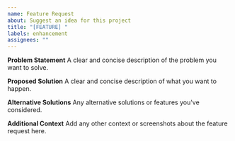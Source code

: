```yaml
---
name: Feature Request
about: Suggest an idea for this project
title: "[FEATURE] "
labels: enhancement
assignees: ""
---
```


**Problem Statement**
A clear and concise description of the problem you want to solve.

**Proposed Solution**
A clear and concise description of what you want to happen.

**Alternative Solutions**
Any alternative solutions or features you've considered.

**Additional Context**
Add any other context or screenshots about the feature request here.

